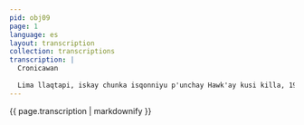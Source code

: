 ```yaml
---
pid: obj09
page: 1
language: es
layout: transcription
collection: transcriptions
transcription: |
  Cronicawan
  
  Lima llaqtapi, iskay chunka isqonniyu p'unchay Hawk'ay kusi killa, 1975 watapi. LIMA, MARTES 29 DE JULIO DE 1975
---
```


{{ page.transcription | markdownify }}
